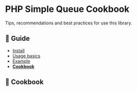 PHP Simple Queue Cookbook
=========================

Tips, recommendations and best practices for use this library.


## :book: Guide

* [Install](./install.md)
* [Usage basics](./usage.md)
* [Example](./example.md)
* **[Cookbook](./cookbook.md)**


## :page_facing_up: Cookbook